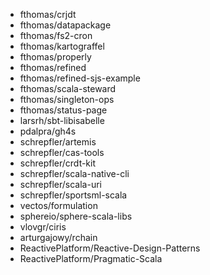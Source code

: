 - fthomas/crjdt
- fthomas/datapackage
- fthomas/fs2-cron
- fthomas/kartograffel
- fthomas/properly
- fthomas/refined
- fthomas/refined-sjs-example
- fthomas/scala-steward
- fthomas/singleton-ops
- fthomas/status-page
- larsrh/sbt-libisabelle
- pdalpra/gh4s
- schrepfler/artemis
- schrepfler/cas-tools
- schrepfler/crdt-kit
- schrepfler/scala-native-cli
- schrepfler/scala-uri
- schrepfler/sportsml-scala
- vectos/formulation
- sphereio/sphere-scala-libs
- vlovgr/ciris
- arturgajowy/rchain
- ReactivePlatform/Reactive-Design-Patterns
- ReactivePlatform/Pragmatic-Scala
